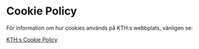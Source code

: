 # Cookie Policy

För information om hur cookies används på KTH:s webbplats, vänligen se:

[KTH:s Cookie Policy](https://www.kth.se/sv/gemensamt/om-kakor-cookies-pa-kth-s-webbplats-1.844)
